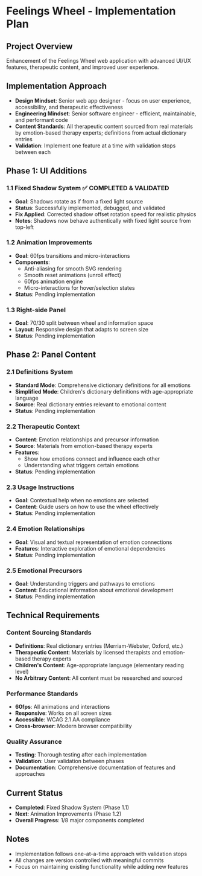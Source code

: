 # Feelings Wheel - Implementation Plan

## Project Overview
Enhancement of the Feelings Wheel web application with advanced UI/UX features, therapeutic content, and improved user experience.

## Implementation Approach
- **Design Mindset**: Senior web app designer - focus on user experience, accessibility, and therapeutic effectiveness
- **Engineering Mindset**: Senior software engineer - efficient, maintainable, and performant code
- **Content Standards**: All therapeutic content sourced from real materials by emotion-based therapy experts; definitions from actual dictionary entries
- **Validation**: Implement one feature at a time with validation stops between each

## Phase 1: UI Additions

### 1.1 Fixed Shadow System ✅ COMPLETED & VALIDATED
- **Goal**: Shadows rotate as if from a fixed light source
- **Status**: Successfully implemented, debugged, and validated
- **Fix Applied**: Corrected shadow offset rotation speed for realistic physics
- **Notes**: Shadows now behave authentically with fixed light source from top-left

### 1.2 Animation Improvements
- **Goal**: 60fps transitions and micro-interactions
- **Components**:
  - Anti-aliasing for smooth SVG rendering
  - Smooth reset animations (unroll effect)
  - 60fps animation engine
  - Micro-interactions for hover/selection states
- **Status**: Pending implementation

### 1.3 Right-side Panel
- **Goal**: 70/30 split between wheel and information space
- **Layout**: Responsive design that adapts to screen size
- **Status**: Pending implementation

## Phase 2: Panel Content

### 2.1 Definitions System
- **Standard Mode**: Comprehensive dictionary definitions for all emotions
- **Simplified Mode**: Children's dictionary definitions with age-appropriate language
- **Source**: Real dictionary entries relevant to emotional content
- **Status**: Pending implementation

### 2.2 Therapeutic Context
- **Content**: Emotion relationships and precursor information
- **Source**: Materials from emotion-based therapy experts
- **Features**:
  - Show how emotions connect and influence each other
  - Understanding what triggers certain emotions
- **Status**: Pending implementation

### 2.3 Usage Instructions
- **Goal**: Contextual help when no emotions are selected
- **Content**: Guide users on how to use the wheel effectively
- **Status**: Pending implementation

### 2.4 Emotion Relationships
- **Goal**: Visual and textual representation of emotion connections
- **Features**: Interactive exploration of emotional dependencies
- **Status**: Pending implementation

### 2.5 Emotional Precursors
- **Goal**: Understanding triggers and pathways to emotions
- **Content**: Educational information about emotional development
- **Status**: Pending implementation

## Technical Requirements

### Content Sourcing Standards
- **Definitions**: Real dictionary entries (Merriam-Webster, Oxford, etc.)
- **Therapeutic Content**: Materials by licensed therapists and emotion-based therapy experts
- **Children's Content**: Age-appropriate language (elementary reading level)
- **No Arbitrary Content**: All content must be researched and sourced

### Performance Standards
- **60fps**: All animations and interactions
- **Responsive**: Works on all screen sizes
- **Accessible**: WCAG 2.1 AA compliance
- **Cross-browser**: Modern browser compatibility

### Quality Assurance
- **Testing**: Thorough testing after each implementation
- **Validation**: User validation between phases
- **Documentation**: Comprehensive documentation of features and approaches

## Current Status
- **Completed**: Fixed Shadow System (Phase 1.1)
- **Next**: Animation Improvements (Phase 1.2)
- **Overall Progress**: 1/8 major components completed

## Notes
- Implementation follows one-at-a-time approach with validation stops
- All changes are version controlled with meaningful commits
- Focus on maintaining existing functionality while adding new features 